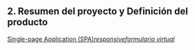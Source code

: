 ## 2. Resumen del proyecto y Definición del producto
[Single-page Application (SPA)](https://es.wikipedia.org/wiki/Single-page_application)[_responsive_](https://curriculum.laboratoria.la/es/topics/css/02-responsive)[*formulario virtual*](https://docs.google.com/forms/d/1dTSggcu8N7ssEiBhRwln_lIFkjWUA64KnBUtJI3jAJI/ "formulario virtual") 
